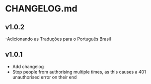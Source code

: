 # CHANGELOG.md

## v1.0.2
-Adicionando as Traduções para o Português Brasil

## v1.0.1
- Add changelog
- Stop people from authorising multiple times, as this causes a 401 unauthorised error on their end
